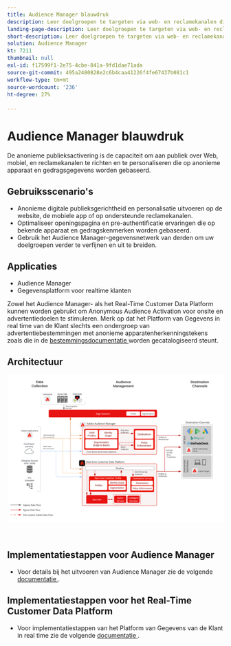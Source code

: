 ```yaml
---
title: Audience Manager blauwdruk
description: Leer doelgroepen te targeten via web- en reclamekanalen die op anonieme en klantgedraggegevens worden gebaseerd. Dit maakt gepersonaliseerde en consistente klantenervaringen in real time op verschillende apparaten mogelijk.
landing-page-description: Leer doelgroepen te targeten via web- en reclamekanalen die op anonieme en klantgedraggegevens worden gebaseerd.
short-description: Leer doelgroepen te targeten via web- en reclamekanalen die op anonieme en klantgedraggegevens worden gebaseerd.
solution: Audience Manager
kt: 7211
thumbnail: null
exl-id: f17599f1-2e75-4cbe-841a-9fd1dae71ada
source-git-commit: 495a2480828e2c6b4caa41226f4fe67437b081c1
workflow-type: tm+mt
source-wordcount: '236'
ht-degree: 27%

---
```


# Audience Manager blauwdruk

De anonieme publieksactivering is de capaciteit om aan publiek over Web, mobiel, en reclamekanalen te richten en te personaliseren die op anonieme apparaat en gedragsgegevens worden gebaseerd.

## Gebruiksscenario&#39;s

* Anonieme digitale publieksgerichtheid en personalisatie uitvoeren op de website, de mobiele app of op ondersteunde reclamekanalen.
* Optimaliseer openingspagina en pre-authentificatie ervaringen die op bekende apparaat en gedragskenmerken worden gebaseerd.
* Gebruik het Audience Manager-gegevensnetwerk van derden om uw doelgroepen verder te verfijnen en uit te breiden.


## Applicaties

* Audience Manager
* Gegevensplatform voor realtime klanten

Zowel het Audience Manager- als het Real-Time Customer Data Platform kunnen worden gebruikt om Anonymous Audience Activation voor onsite en advertentiedoelen te stimuleren. Merk op dat het Platform van Gegevens in real time van de Klant slechts een ondergroep van advertentiebestemmingen met anonieme apparatenherkenningstekens zoals die in de [ bestemmingsdocumentatie ](https://experienceleague.adobe.com/docs/experience-platform/destinations/catalog/advertising/overview.html?lang=nl-NL) worden gecatalogiseerd steunt.

## Architectuur

![ architectuur van de Verwijzing voor de Anonieme Vervaging van Audience Activation ](assets/anonymous_activation.svg)

<br>

## Implementatiestappen voor Audience Manager

* Voor details bij het uitvoeren van Audience Manager zie de volgende [ documentatie ](https://experienceleague.adobe.com/docs/audience-manager/user-guide/implementation-integration-guides/implement-audience-manager.html?lang=nl-NL).

## Implementatiestappen voor het Real-Time Customer Data Platform

* Voor implementatiestappen van het Platform van Gegevens van de Klant in real time zie de volgende [ documentatie ](https://experienceleague.adobe.com/nl/docs/experience-platform/rtcdp/home).